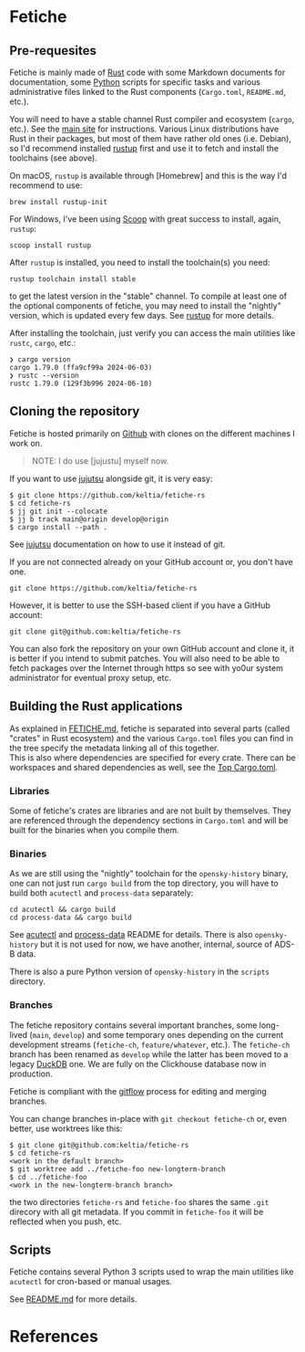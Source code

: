 # Fetiche

## Pre-requesites

Fetiche is mainly made of [Rust] code with some Markdown documents for documentation, some [Python] scripts for
specific tasks and various administrative files linked to the Rust components (`Cargo.toml`, `README.md`, etc.).

You will need to have a stable channel Rust compiler and ecosystem (`cargo`, etc.). See the
[main site](https://www.rust-lang.org/tools/install) for instructions. Various Linux distributions have Rust in their
packages, but most of them have rather old ones (i.e. Debian), so I'd recommend installed [rustup] first and use it to
fetch and install the toolchains (see above).

On macOS, `rustup` is available through [Homebrew] and this is the way I'd recommend to use:

```text
brew install rustup-init
```

For Windows, I've been using [Scoop] with great success to install, again, `rustup`:

```text
scoop install rustup
```

After `rustup` is installed, you need to install the toolchain(s) you need:

```text
rustup toolchain install stable
```

to get the latest version in the "stable" channel. To compile at least one of the optional components of fetiche, you
may need to install the "nightly" version, which is updated every few days. See [rustup] for more details.

After installing the toolchain, just verify you can access the main utilities like `rustc`, `cargo`, etc.:

```text
❯ cargo version
cargo 1.79.0 (ffa9cf99a 2024-06-03)
❯ rustc --version
rustc 1.79.0 (129f3b996 2024-06-10)
```

## Cloning the repository

Fetiche is hosted primarily on [Github] with clones on the different machines I work on.

> NOTE: I do use [jujustu] myself now.

If you want to use [jujutsu] alongside git, it is very easy:

```shell
$ git clone https://github.com/keltia/fetiche-rs
$ cd fetiche-rs
$ jj git init --colocate
$ jj b track main@origin develop@origin
$ cargo install --path .
```

See [jujutsu] documentation on how to use it instead of git.

If you are not connected already on your GitHub account or, you don't have one.

```text
git clone https://github.com/keltia/fetiche-rs
```

However, it is better to use the SSH-based client if you have a GitHub account:

```text
git clone git@github.com:keltia/fetiche-rs
```

You can also fork the repository on your own GitHub account and clone it, it is better if you intend to submit patches.
You will also need to be able to fetch packages over the Internet through https so see with yo0ur system administrator
for eventual proxy setup, etc.

## Building the Rust applications

As explained in [FETICHE.md](FETICHE.md), fetiche is separated into several parts (called "crates" in Rust ecosystem)
and the various `Cargo.toml` files you can find in the tree specify the metadata linking all of this together.   
This is also where dependencies are specified for every crate. There can be workspaces and shared dependencies as well,
see the [Top Cargo.toml](../Cargo.toml).

### Libraries

Some of fetiche's crates are libraries and are not built by themselves. They are referenced through the dependency
sections in `Cargo.toml` and will be built for the binaries when you compile them.

### Binaries

As we are still using the "nightly" toolchain for the `opensky-history` binary, one can not just run `cargo build` from
the top directory, you will have to build both `acutectl` and `process-data` separately:

```text
cd acutectl && cargo build
cd process-data && cargo build
```

See [acutectl](../acutectl/README.md) and [process-data](../process-data/README.md) README for details. There is also
`opensky-history` but it is not used for now, we have another, internal, source of ADS-B data.

There is also a pure Python version of `opensky-history` in the `scripts` directory.

### Branches

The fetiche repository contains several important branches, some long-lived (`main`, `develop`) and some temporary ones
depending on the current development streams (`fetiche-ch`, `feature/whatever`, etc.). The `fetiche-ch` branch has been
renamed as `develop`  while the latter has been moved to a legacy [DuckDB] one. We are fully on the Clickhouse
database now in production.

Fetiche is compliant with the [gitflow] process for editing and merging branches.

You can change branches in-place with `git checkout fetiche-ch` or, even better, use worktrees like this:

```text
$ git clone git@github.com:keltia/fetiche-rs
$ cd fetiche-rs
<work in the default branch>
$ git worktree add ../fetiche-foo new-longterm-branch
$ cd ../fetiche-foo
<work in the new-longterm-branch branch>
```

the two directories `fetiche-rs` and `fetiche-foo` shares the same `.git` direcory with all git metadata. If you commit
in `fetiche-foo` it will be reflected when you push, etc.

## Scripts

Fetiche contains several Python 3 scripts used to wrap the main utilities like `acutectl` for cron-based or manual
usages.

See [README.md](../scripts/README.md) for more details.

# References

[Clickhouse]: https://clickhouse.com/

[DuckDB]: https://duckdb.org/

[jujutsu]: https://jj-vcs.github.io/jj/latest/

[gitflow]: https://www.gitkraken.com/learn/git/git-flow

[GitHub]: https://github.com/

[Python]: https://python.net/

[Rust]: https://rust-lang.org/

[rustup]: https://rustup.rs/

[Scoop]: https://scoop.sh/
